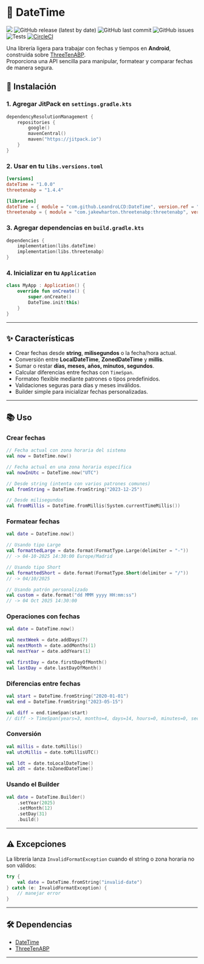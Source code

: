 # 📅 DateTime

[![](https://jitpack.io/v/LeandroLCD/DateTime.svg)](https://jitpack.io/#LeandroLCD/DateTime)
![GitHub release (latest by date)](https://img.shields.io/github/v/release/LeandroLCD/DateTime)
![GitHub last commit](https://img.shields.io/github/last-commit/LeandroLCD/DateTime)
![GitHub issues](https://img.shields.io/github/issues/LeandroLCD/DateTime)
![Tests](https://img.shields.io/badge/tests-passing-brightgreen)
[![CircleCI](https://dl.circleci.com/status-badge/img/gh/LeandroLCD/DateTime/tree/master.svg?style=svg)](https://dl.circleci.com/status-badge/redirect/gh/LeandroLCD/DateTime/tree/master)



Una librería ligera para trabajar con fechas y tiempos en **Android**, construida sobre [ThreeTenABP](https://github.com/JakeWharton/ThreeTenABP).  
Proporciona una API sencilla para manipular, formatear y comparar fechas de manera segura.

## 🚀 Instalación

### 1. Agregar JitPack en `settings.gradle.kts`

```kotlin
dependencyResolutionManagement {
    repositories {
        google()
        mavenCentral()
        maven("https://jitpack.io")
    }
}
```

### 2. Usar en tu `libs.versions.toml`

```toml
[versions]
dateTime = "1.0.0"
threetenabp = "1.4.4"

[libraries]
dateTime = { module = "com.github.LeandroLCD:DateTime", version.ref = "dateTime" }
threetenabp = { module = "com.jakewharton.threetenabp:threetenabp", version.ref = "threetenabp" }
```

### 3. Agregar dependencias en `build.gradle.kts`

```kotlin
dependencies {
    implementation(libs.dateTime)
    implementation(libs.threetenabp)
}
```

### 4. Inicializar en tu `Application`

```kotlin
class MyApp : Application() {
    override fun onCreate() {
        super.onCreate()
        DateTime.init(this)
    }
}
```

---

## ✨ Características

- Crear fechas desde **string**, **milisegundos** o la fecha/hora actual.
- Conversión entre **LocalDateTime**, **ZonedDateTime** y **millis**.
- Sumar o restar **días, meses, años, minutos, segundos**.
- Calcular diferencias entre fechas con `TimeSpan`.
- Formateo flexible mediante patrones o tipos predefinidos.
- Validaciones seguras para días y meses inválidos.
- Builder simple para inicializar fechas personalizadas.

---

## 📚 Uso

### Crear fechas

```kotlin
// Fecha actual con zona horaria del sistema
val now = DateTime.now()

// Fecha actual en una zona horaria específica
val nowInUtc = DateTime.now("UTC")

// Desde string (intenta con varios patrones comunes)
val fromString = DateTime.fromString("2023-12-25")

// Desde milisegundos
val fromMillis = DateTime.fromMillis(System.currentTimeMillis())
```

### Formatear fechas

```kotlin
val date = DateTime.now()

// Usando tipo Large
val formattedLarge = date.format(FormatType.Large(delimiter = "-"))
// -> 04-10-2025 14:30:00 Europe/Madrid

// Usando tipo Short
val formattedShort = date.format(FormatType.Short(delimiter = "/"))
// -> 04/10/2025

// Usando patrón personalizado
val custom = date.format("dd MMM yyyy HH:mm:ss")
// -> 04 Oct 2025 14:30:00
```

### Operaciones con fechas

```kotlin
val date = DateTime.now()

val nextWeek = date.addDays(7)
val nextMonth = date.addMonths(1)
val nextYear = date.addYears(1)

val firstDay = date.firstDayOfMonth()
val lastDay = date.lastDayOfMonth()
```

### Diferencias entre fechas

```kotlin
val start = DateTime.fromString("2020-01-01")
val end = DateTime.fromString("2023-05-15")

val diff = end.timeSpan(start)
// diff -> TimeSpan(years=3, months=4, days=14, hours=0, minutes=0, seconds=0)
```

### Conversión

```kotlin
val millis = date.toMillis()
val utcMillis = date.toMillisUTC()

val ldt = date.toLocalDateTime()
val zdt = date.toZonedDateTime()
```

### Usando el Builder

```kotlin
val date = DateTime.Builder()
    .setYear(2025)
    .setMonth(12)
    .setDay(31)
    .build()
```

---

## ⚠️ Excepciones

La librería lanza `InvalidFormatException` cuando el string o zona horaria no son válidos:

```kotlin
try {
    val date = DateTime.fromString("invalid-date")
} catch (e: InvalidFormatException) {
    // manejar error
}
```

---

## 🛠️ Dependencias

- [DateTime](https://github.com/LeandroLCD/DateTime)
- [ThreeTenABP](https://github.com/JakeWharton/ThreeTenABP)

---

